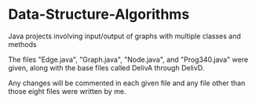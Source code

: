 # Data-Structure-Algorithms
Java projects involving input/output of graphs with multiple classes and methods

The files "Edge.java", "Graph.java", "Node.java", and "Prog340.java" were given, along with the base files called DelivA through DelivD. 

Any changes will be commented in each given file and any file other than those eight files were written by me.
